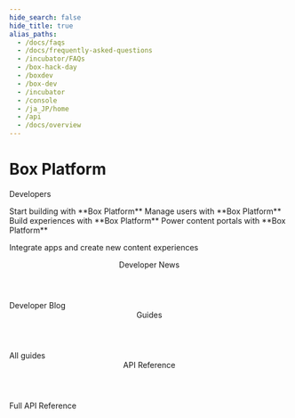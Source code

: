 ```yaml
---
hide_search: false
hide_title: true
alias_paths:
  - /docs/faqs
  - /docs/frequently-asked-questions
  - /incubator/FAQs
  - /box-hack-day
  - /boxdev
  - /box-dev
  - /incubator
  - /console
  - /ja_JP/home
  - /api
  - /docs/overview
---
```


# Box Platform

<Hero>

  Developers

  <HeroTitle>
    Start building with **Box Platform**
  </HeroTitle> 
  <HeroTitle>
    Manage users with **Box Platform**
  </HeroTitle>
  <HeroTitle>
    Build experiences with **Box Platform**
  </HeroTitle>
  <HeroTitle>
    Power content portals with **Box Platform**
  </HeroTitle>

  Integrate apps and create new
  content experiences

</Hero>

<Centered wide>
  <Header to='/guides' centered>
    Developer News
  </Header>

  <BlogCards />

  <More to='https://medium.com/box-developer-blog' right>
    Developer Blog
  </More>
</Centered>

<Dark>
<Centered wide>
  <Header to='/guides' centered>
    Guides
  </Header>

  <GuideCategories />

  <More to='/guides' right>
    All guides
  </More>
</Centered>
</Dark>

<Centered wide>
  <Header to='/reference' centered>
    API Reference
  </Header>

  <ReferenceCategories />

  <More to='/reference/' right>
    Full API Reference
  </More>
</Centered>
